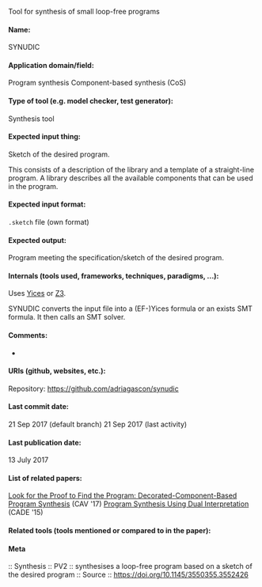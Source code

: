 Tool for synthesis of small loop-free programs

#### Name:
SYNUDIC

#### Application domain/field:
Program synthesis
Component-based synthesis (CoS)

#### Type of tool (e.g. model checker, test generator):
Synthesis tool

#### Expected input thing:
Sketch of the desired program. 

This consists of a description of the library and a template of a straight-line program. A library describes all the available components that can be used in the program.

#### Expected input format:
`.sketch` file (own format)

#### Expected output:
Program meeting the specification/sketch of the desired program.

#### Internals (tools used, frameworks, techniques, paradigms, ...):
Uses [Yices](../Solvers/SMT/Yices.md) or [Z3](../Solvers/SMT/Z3.md).

SYNUDIC converts the input file into a (EF-)Yices formula or an exists SMT formula. It then calls an SMT solver.

#### Comments:
-

#### URIs (github, websites, etc.):
Repository: https://github.com/adriagascon/synudic

#### Last commit date:
21 Sep 2017 (default branch)
21 Sep 2017 (last activity)

#### Last publication date:
13 July 2017

#### List of related papers:
[Look for the Proof to Find the Program: Decorated-Component-Based Program Synthesis](https://doi.org/10.1007/978-3-319-63390-9_5) (CAV '17)
[Program Synthesis Using Dual Interpretation](https://doi.org/10.1007/978-3-319-21401-6_33) (CADE '15)

#### Related tools (tools mentioned or compared to in the paper):

#### Meta
:: Synthesis
:: PV2 :: synthesises a loop-free program based on a sketch of the desired program
:: Source :: https://doi.org/10.1145/3550355.3552426
